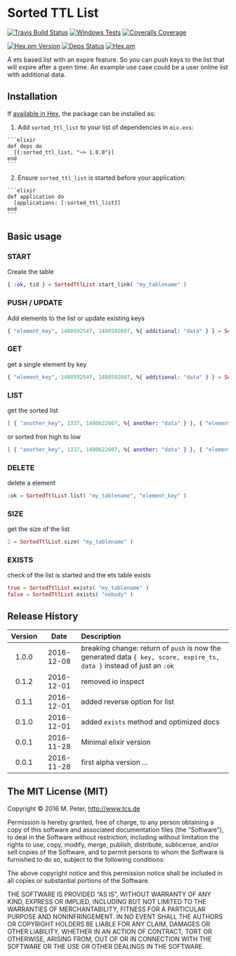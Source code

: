 # Sorted TTL List

[![Travis Build Status](https://img.shields.io/travis/mpneuried/sorted_ttl_list.svg)](https://travis-ci.org/mpneuried/sorted_ttl_list)
[![Windows Tests](https://img.shields.io/appveyor/ci/mpneuried/sorted-ttl-list.svg?label=WindowsTest)](https://ci.appveyor.com/project/mpneuried/sorted-ttl-list)
[![Coveralls Coverage](https://img.shields.io/coveralls/mpneuried/sorted_ttl_list.svg)](https://coveralls.io/github/mpneuried/sorted_ttl_list)

[![Hex.pm Version](https://img.shields.io/hexpm/v/sorted_ttl_list.svg)](https://hex.pm/packages/sorted_ttl_list)
[![Deps Status](https://beta.hexfaktor.org/badge/all/github/mpneuried/sorted_ttl_list.svg?branch=master)](https://beta.hexfaktor.org/github/mpneuried/sorted_ttl_list)
[![Hex.pm](https://img.shields.io/hexpm/dt/sorted_ttl_list.svg?maxAge=2592000)](https://hex.pm/packages/sorted_ttl_list)

A ets based list with an expire feature. So you can push keys to the list that will expire after a gven time.
An example use case could be a user online list with additional data.

## Installation

If [available in Hex](https://hex.pm/docs/publish), the package can be installed as:

  1. Add `sorted_ttl_list` to your list of dependencies in `mix.exs`:

    ```elixir
    def deps do
      [{:sorted_ttl_list, "~> 1.0.0"}]
    end
    ```

  2. Ensure `sorted_ttl_list` is started before your application:

    ```elixir
    def application do
      [applications: [:sorted_ttl_list]]
    end
    ```

## Basic usage

### START

Create the table

```elixir
{ :ok, tid } = SortedTtlList.start_link( "my_tablename" )
```

### PUSH / UPDATE

Add elements to the list or update existing keys

```elixir
{ "element_key", 1480592547, 1480592607, %{ additional: "data" } } = SortedTtlList.push( "my_tablename", "element_key", 1480592547, 60, %{ additional: "data" } )
```

### GET

get a single element by key

```elixir
{ "element_key", 1480592547, 1480592607, %{ additional: "data" } } = SortedTtlList.get( "my_tablename", "element_key" )
```

### LIST

get the sorted list

```elixir
[ { "another_key", 1337, 1480622607, %{ another: "data" } }, { "element_key", 1480592547, 1480592607, %{ additional: "data" } } ] = SortedTtlList.list( "my_tablename" )
```

or sorted fron high to low
```elixir
[ { "another_key", 1337, 1480622607, %{ another: "data" } }, { "element_key", 1480592547, 1480592607, %{ additional: "data" } } ] = SortedTtlList.list( "my_tablename", true )
```

### DELETE

delete a element

```elixir
:ok = SortedTtlList.list( "my_tablename", "element_key" )
```

### SIZE

get the size of the list

```elixir
2 = SortedTtlList.size( "my_tablename" )
```

### EXISTS

check of the list is started and the ets table exists

```elixir
true = SortedTtlList.exists( "my_tablename" )
false = SortedTtlList.exists( "nobody" )
```

## Release History

|Version|Date|Description|
|:--:|:--:|:--|
|1.0.0|2016-12-08|breaking change: return of `push` is now the generated data `{ key, score, expire_ts, data }` instead of just an `:ok` |
|0.1.2|2016-12-01|removed io inspect|
|0.1.1|2016-12-01|added reverse option for list|
|0.1.0|2016-12-01|added `exists` method and optimized docs|
|0.0.1|2016-11-28|Minimal elixir version|
|0.0.1|2016-11-28|first alpha version ...|

## The MIT License (MIT)

Copyright © 2016 M. Peter, http://www.tcs.de

Permission is hereby granted, free of charge, to any person obtaining a copy of this software and associated documentation files (the “Software”), to deal in the Software without restriction, including without limitation the rights to use, copy, modify, merge, publish, distribute, sublicense, and/or sell copies of the Software, and to permit persons to whom the Software is furnished to do so, subject to the following conditions:

The above copyright notice and this permission notice shall be included in all copies or substantial portions of the Software.

THE SOFTWARE IS PROVIDED “AS IS”, WITHOUT WARRANTY OF ANY KIND, EXPRESS OR IMPLIED, INCLUDING BUT NOT LIMITED TO THE WARRANTIES OF MERCHANTABILITY, FITNESS FOR A PARTICULAR PURPOSE AND NONINFRINGEMENT. IN NO EVENT SHALL THE AUTHORS OR COPYRIGHT HOLDERS BE LIABLE FOR ANY CLAIM, DAMAGES OR OTHER LIABILITY, WHETHER IN AN ACTION OF CONTRACT, TORT OR OTHERWISE, ARISING FROM, OUT OF OR IN CONNECTION WITH THE SOFTWARE OR THE USE OR OTHER DEALINGS IN THE SOFTWARE.
